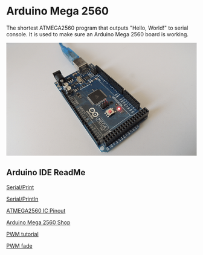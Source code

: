 Arduino Mega 2560
========
The shortest ATMEGA2560 program that outputs "Hello, World!" to serial console. It is used to make sure an Arduino Mega 2560 board is working.

![Arduino Mega 2560 Board](Arduino-Mega-2560.png)

Arduino IDE ReadMe
------------
[Serial/Print](https://www.arduino.cc/en/Serial/Print)

[Serial/Println](https://www.arduino.cc/en/Serial/Println)

[ATMEGA2560 IC Pinout](https://www.arduino.cc/en/Hacking/PinMapping2560)

[Arduino Mega 2560 Shop](https://www.arduino.cc/en/Main/arduinoBoardMega2560/)

[PWM tutorial](https://www.arduino.cc/en/Tutorial/PWM)

[PWM fade](https://www.arduino.cc/en/Tutorial/Fading)
